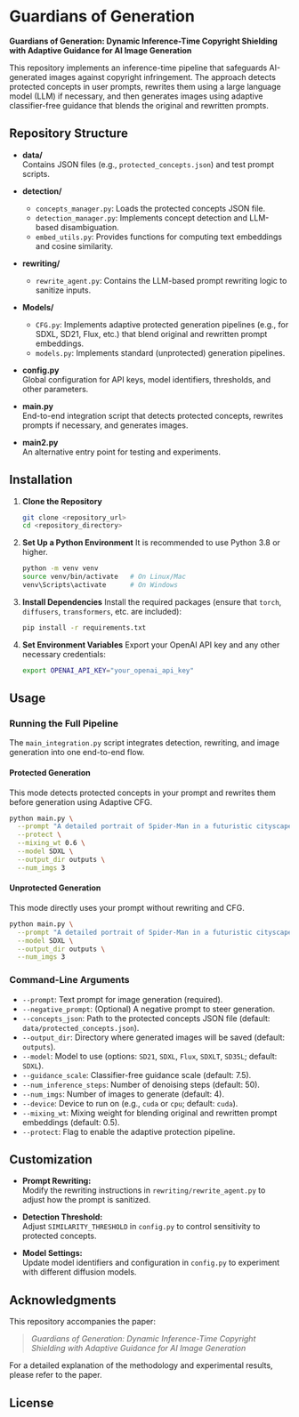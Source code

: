 # Guardians of Generation

**Guardians of Generation: Dynamic Inference-Time Copyright Shielding with Adaptive Guidance for AI Image Generation**

This repository implements an inference-time pipeline that safeguards AI-generated images against copyright infringement. The approach detects protected concepts in user prompts, rewrites them using a large language model (LLM) if necessary, and then generates images using adaptive classifier-free guidance that blends the original and rewritten prompts.

## Repository Structure

- **data/**  
  Contains JSON files (e.g., `protected_concepts.json`) and test prompt scripts.

- **detection/**

  - `concepts_manager.py`: Loads the protected concepts JSON file.
  - `detection_manager.py`: Implements concept detection and LLM-based disambiguation.
  - `embed_utils.py`: Provides functions for computing text embeddings and cosine similarity.

- **rewriting/**

  - `rewrite_agent.py`: Contains the LLM-based prompt rewriting logic to sanitize inputs.

- **Models/**

  - `CFG.py`: Implements adaptive protected generation pipelines (e.g., for SDXL, SD21, Flux, etc.) that blend original and rewritten prompt embeddings.
  - `models.py`: Implements standard (unprotected) generation pipelines.

- **config.py**  
  Global configuration for API keys, model identifiers, thresholds, and other parameters.

- **main.py**  
  End-to-end integration script that detects protected concepts, rewrites prompts if necessary, and generates images.

- **main2.py**  
  An alternative entry point for testing and experiments.

## Installation

1. **Clone the Repository**

   ```bash
   git clone <repository_url>
   cd <repository_directory>
   ```

2. **Set Up a Python Environment**
   It is recommended to use Python 3.8 or higher.

   ```bash
   python -m venv venv
   source venv/bin/activate   # On Linux/Mac
   venv\Scripts\activate      # On Windows
   ```

3. **Install Dependencies**
   Install the required packages (ensure that `torch`, `diffusers`, `transformers`, etc. are included):

   ```bash
   pip install -r requirements.txt
   ```

4. **Set Environment Variables**
   Export your OpenAI API key and any other necessary credentials:
   ```bash
   export OPENAI_API_KEY="your_openai_api_key"
   ```

## Usage

### Running the Full Pipeline

The `main_integration.py` script integrates detection, rewriting, and image generation into one end-to-end flow.

#### Protected Generation

This mode detects protected concepts in your prompt and rewrites them before generation using Adaptive CFG.

```bash
python main.py \
  --prompt "A detailed portrait of Spider-Man in a futuristic cityscape" \
  --protect \
  --mixing_wt 0.6 \
  --model SDXL \
  --output_dir outputs \
  --num_imgs 3
```

#### Unprotected Generation

This mode directly uses your prompt without rewriting and CFG.

```bash
python main.py \
  --prompt "A detailed portrait of Spider-Man in a futuristic cityscape" \
  --model SDXL \
  --output_dir outputs \
  --num_imgs 3
```

### Command-Line Arguments

- `--prompt`: Text prompt for image generation (required).
- `--negative_prompt`: (Optional) A negative prompt to steer generation.
- `--concepts_json`: Path to the protected concepts JSON file (default: `data/protected_concepts.json`).
- `--output_dir`: Directory where generated images will be saved (default: `outputs`).
- `--model`: Model to use (options: `SD21`, `SDXL`, `Flux`, `SDXLT`, `SD35L`; default: `SDXL`).
- `--guidance_scale`: Classifier-free guidance scale (default: 7.5).
- `--num_inference_steps`: Number of denoising steps (default: 50).
- `--num_imgs`: Number of images to generate (default: 4).
- `--device`: Device to run on (e.g., `cuda` or `cpu`; default: `cuda`).
- `--mixing_wt`: Mixing weight for blending original and rewritten prompt embeddings (default: 0.5).
- `--protect`: Flag to enable the adaptive protection pipeline.

## Customization

- **Prompt Rewriting:**  
  Modify the rewriting instructions in `rewriting/rewrite_agent.py` to adjust how the prompt is sanitized.

- **Detection Threshold:**  
  Adjust `SIMILARITY_THRESHOLD` in `config.py` to control sensitivity to protected concepts.

- **Model Settings:**  
  Update model identifiers and configuration in `config.py` to experiment with different diffusion models.

## Acknowledgments

This repository accompanies the paper:

> _Guardians of Generation: Dynamic Inference-Time Copyright Shielding with Adaptive Guidance for AI Image Generation_

For a detailed explanation of the methodology and experimental results, please refer to the paper.

## License
